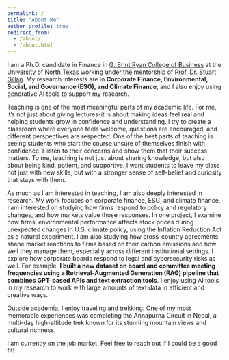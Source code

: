 ```yaml
---
permalink: /
title: "About Me"
author_profile: true
redirect_from: 
  - /about/
  - /about.html
---
```


I am a Ph.D. candidate in Finance in [G. Brint Ryan College of Business](https://cob.unt.edu) at the [University of North Texas](https://www.unt.edu/index.html) working under the mentorship of [Prof. Dr. Stuart Gillan](https://cob.unt.edu/people/stuart-gillan.html). My research interests are in **Corporate Finance, Environmental, Social, and Governance (ESG), and Climate Finance**, and I also enjoy using generative AI tools to support my research.

Teaching is one of the most meaningful parts of my academic life. For me, it’s not just about giving lectures-it is about making ideas feel real and helping students grow in confidence and understanding. I try to create a classroom where everyone feels welcome, questions are encouraged, and different perspectives are respected. One of the best parts of teaching is seeing students who start the course unsure of themselves finish with confidence. I listen to their concerns and show them that their success matters. To me, teaching is not just about sharing knowledge, but also about being kind, patient, and supportive. I want students to leave my class not just with new skills, but with a stronger sense of self-belief and curiosity that stays with them.

As much as I am interested in teaching, I am also deeply interested in research. My work focuses on corporate finance, ESG, and climate finance. I am interested on studying how firms respond to policy and regulatory changes, and how markets value those responses. In one project, I examine how firms’ environmental performance affects stock prices during unexpected changes in U.S. climate policy, using the Inflation Reduction Act as a natural experiment. I am also studying how cross-country agreements shape market reactions to firms based on their carbon emissions and how well they manage them, especially across different institutional settings. I explore how corporate boards respond to legal and cybersecurity risks as well. For example, **I built a new dataset on board and committee meeting frequencies using a Retrieval-Augmented Generation (RAG) pipeline that combines GPT-based APIs and text extraction tools**. I enjoy using AI tools in my research to work with large amounts of text data in efficient and creative ways.

Outside academia, I enjoy traveling and trekking. One of my most memorable experiences was completing the Annapurna Circuit in Nepal, a multi-day high-altitude trek known for its stunning mountain views and cultural richness.

I am currently on the job market. Feel free to reach out if I could be a good fit!
